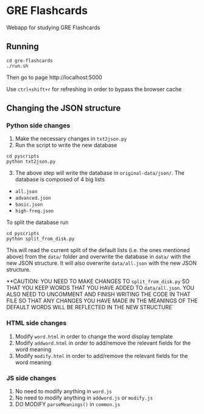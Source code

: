 # GRE Flashcards

Webapp for studying GRE Flashcards

## Running

```
cd gre-flashcards
./run.sh
```

Then go to page http://localhost:5000

Use `ctrl+shift+r` for refreshing in order to bypass the browser cache


## Changing the JSON structure


### Python side changes

1. Make the necessary changes in `txt2json.py`
2. Run the script to write the new database

```
cd pyscripts
python txt2json.py
```

3. The above step will write the database in `original-data/json/`. The database
is composed of 4 big lists
- `all.json`
- `advanced.json`
- `basic.json`
- `high-freq.json`

To split the database run

```
cd pyscripts
python split_from_disk.py
```

This will read the current split of the default lists (i.e. the ones mentioned 
above) from the `data/` folder and overwrite the database in `data/` with the
new JSON structure. It will also overwrite `data/all.json` with the new JSON
structure.

**CAUTION: YOU NEED TO MAKE CHANGES TO `split_from_disk.py` SO THAT YOU KEEP 
WORDS THAT YOU HAVE ADDED TO `data/all.json`. YOU ALSO NEED TO UNCOMMENT AND 
FINISH WRITING THE CODE IN THAT FILE SO THAT ANY CHANGES YOU HAVE MADE IN THE
MEANINGS OF THE DEFAULT WORDS WILL BE REFLECTED IN THE NEW STRUCTURE`

### HTML side changes

1. Modify `word.html` in order to change the word display template
2. Modify `addword.html` in order to add/remove the relevant fields for the word
meaning
3. Modify `modify.html` in order to add/remove the relevant fields for the word
meaning


### JS side changes

1. No need to modify anything in `word.js`
2. No need to modify anything in `addword.js` or `modify.js`
2. DO MODIFY `parseMeanings()` in `common.js`



